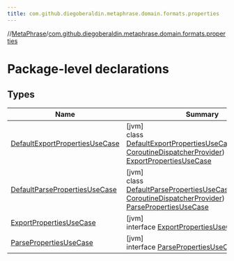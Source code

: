```yaml
---
title: com.github.diegoberaldin.metaphrase.domain.formats.properties
---
```

//[MetaPhrase](../../index.html)/[com.github.diegoberaldin.metaphrase.domain.formats.properties](index.html)



# Package-level declarations



## Types


| Name | Summary |
|---|---|
| [DefaultExportPropertiesUseCase](-default-export-properties-use-case/index.html) | [jvm]<br>class [DefaultExportPropertiesUseCase](-default-export-properties-use-case/index.html)(dispatchers: [CoroutineDispatcherProvider](../com.github.diegoberaldin.metaphrase.core.common.coroutines/-coroutine-dispatcher-provider/index.html)) : [ExportPropertiesUseCase](-export-properties-use-case/index.html) |
| [DefaultParsePropertiesUseCase](-default-parse-properties-use-case/index.html) | [jvm]<br>class [DefaultParsePropertiesUseCase](-default-parse-properties-use-case/index.html)(dispatchers: [CoroutineDispatcherProvider](../com.github.diegoberaldin.metaphrase.core.common.coroutines/-coroutine-dispatcher-provider/index.html)) : [ParsePropertiesUseCase](-parse-properties-use-case/index.html) |
| [ExportPropertiesUseCase](-export-properties-use-case/index.html) | [jvm]<br>interface [ExportPropertiesUseCase](-export-properties-use-case/index.html) |
| [ParsePropertiesUseCase](-parse-properties-use-case/index.html) | [jvm]<br>interface [ParsePropertiesUseCase](-parse-properties-use-case/index.html) |


